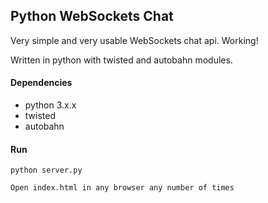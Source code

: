 Python WebSockets Chat
----------------------
Very simple and very usable WebSockets chat api. Working!

Written in python with twisted and autobahn modules.

#### Dependencies
- python 3.x.x
- twisted
- autobahn

#### Run
`python server.py`

`Open index.html in any browser any number of times`
